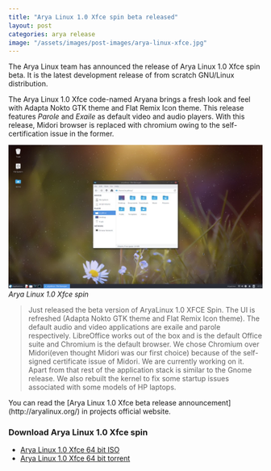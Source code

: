 ```yaml
---
title: "Arya Linux 1.0 Xfce spin beta released"
layout: post
categories: arya release
image: "/assets/images/post-images/arya-linux-xfce.jpg"
---
```


The Arya Linux team has announced the release of Arya Linux 1.0 Xfce spin beta. It is the latest development release of from scratch GNU/Linux distribution.

The Arya Linux 1.0 Xfce code-named Aryana brings a fresh look and feel with Adapta Nokto GTK theme and Flat Remix Icon theme. This release features *Parole* and *Exaile* as default video and audio players. With this release, Midori browser is replaced with chromium owing to the self-certification issue in the former.

![A preview of Arya Linux 1.0 Xfce spin](/assets/images/post-images/arya-linux-xfce.jpg)
*Arya Linux 1.0 Xfce spin*


<blockquote>
Just released the beta version of AryaLinux 1.0 XFCE Spin. The UI is refreshed (Adapta Nokto GTK theme and Flat Remix Icon theme). The default audio and video applications are exaile and parole respectively. LibreOffice works out of the box and is the default Office suite and Chromium is the default browser. We chose Chromium over Midori(even thought Midori was our first choice) because of the self-signed certificate issue of Midori. We are currently working on it. Apart from that rest of the application stack is similar to the Gnome release. We also rebuilt the kernel to fix some startup issues associated with some models of HP laptops.
</blockquote>
You can read the [Arya Linux 1.0 Xfce beta release announcement](http://aryalinux.org/) in projects official website.

### Download Arya Linux 1.0 Xfce spin
- [Arya Linux 1.0 Xfce 64 bit ISO](https://sourceforge.net/projects/aryalinux/files/releases/1.0/aryalinux-xfce-1.0-x86_64.iso)
- [Arya Linux 1.0 Xfce 64 bit torrent](http://aryalinux.org/files/1.0/aryalinux-xfce-1.0-x86_64.iso.torrent)
